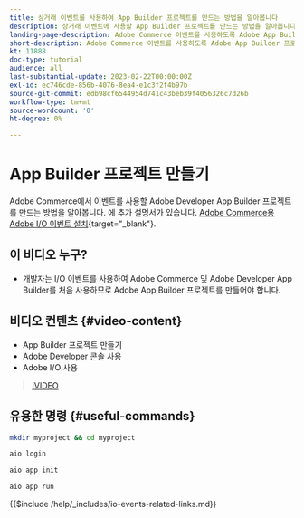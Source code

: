 ```yaml
---
title: 상거래 이벤트를 사용하여 App Builder 프로젝트를 만드는 방법을 알아봅니다
description: 상거래 이벤트에 사용할 App Builder 프로젝트를 만드는 방법을 알아봅니다
landing-page-description: Adobe Commerce 이벤트를 사용하도록 Adobe App Builder 프로젝트를 만드는 방법을 알아봅니다
short-description: Adobe Commerce 이벤트를 사용하도록 Adobe App Builder 프로젝트를 만드는 방법을 알아봅니다
kt: 11888
doc-type: tutorial
audience: all
last-substantial-update: 2023-02-22T00:00:00Z
exl-id: ec746cde-856b-4076-8ea4-e1c3f2f4b97b
source-git-commit: edb98cf6544954d741c43beb39f4056326c7d26b
workflow-type: tm+mt
source-wordcount: '0'
ht-degree: 0%

---
```


# App Builder 프로젝트 만들기

Adobe Commerce에서 이벤트를 사용할 Adobe Developer App Builder 프로젝트를 만드는 방법을 알아봅니다. 에 추가 설명서가 있습니다. [Adobe Commerce용 Adobe I/O 이벤트 설치](https://developer.adobe.com/commerce/events/get-started/installation/){target="_blank"}.

## 이 비디오 누구?

* 개발자는 I/O 이벤트를 사용하여 Adobe Commerce 및 Adobe Developer App Builder를 처음 사용하므로 Adobe App Builder 프로젝트를 만들어야 합니다.

## 비디오 컨텐츠 {#video-content}

* App Builder 프로젝트 만들기
* Adobe Developer 콘솔 사용
* Adobe I/O 사용

>[!VIDEO](https://video.tv.adobe.com/v/3415797?quality=12&learn=on)

## 유용한 명령 {#useful-commands}

```bash
mkdir myproject && cd myproject

aio login

aio app init

aio app run
```

{{$include /help/_includes/io-events-related-links.md}}
